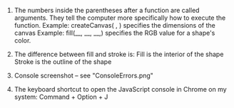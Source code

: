 1. The numbers inside the parentheses after a function are called arguments. 
They tell the computer more specifically how to execute the function.
Example: createCanvas( , ) specifies the dimensions of the canvas
Example: fill(__, __, __,) specifies the RGB value for a shape's color.

2. The difference between fill and stroke is:
Fill is the interior of the shape
Stroke is the outline of the shape

3. Console screenshot – see "ConsoleErrors.png"

4. The keyboard shortcut to open the JavaScript console in Chrome on my system:
Command + Option + J
